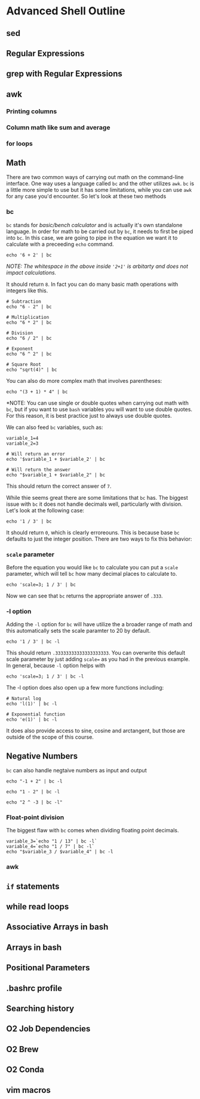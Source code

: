 # Advanced Shell Outline

## sed

## Regular Expressions

## grep with Regular Expressions

## awk

### Printing columns

### Column math like sum and average

### for loops

## Math

There are two common ways of carrying out math on the command-line interface. One way uses a language called `bc` and the other utilizes `awk`. `bc` is a little more simple to use but it has some limitations, while you can use `awk` for any case you'd encounter. So let's look at these two methods

### bc

`bc` stands for *basic/bench calculator* and is actually it's own standalone language. In order for math to be carried out by `bc`, it needs to first be piped into `bc`. In this case, we are going to pipe in the equation we want it to calculate with a preceeding `echo` command.

```
echo '6 + 2' | bc
```

*NOTE: The whitespace in the above inside `'2+1'` is arbitarty and does not impact calculations.*

It should return `8`. In fact you can do many basic math operations with integers like this.

```
# Subtraction
echo "6 - 2" | bc

# Multiplication
echo "6 * 2" | bc

# Division
echo "6 / 2" | bc

# Exponent
echo "6 ^ 2" | bc

# Square Root
echo "sqrt(4)" | bc
```

You can also do more complex math that involves parentheses:

```
echo "(3 + 1) * 4" | bc
```

*NOTE: You can use single or double quotes when carrying out math with `bc`, but if you want to use `bash` variables you will want to use double quotes. For this reason, it is best practice just to always use double quotes.

We can also feed `bc` variables, such as:

```
variable_1=4
variable_2=3

# Will return an error
echo '$variable_1 + $variable_2' | bc

# Will return the answer
echo "$variable_1 + $variable_2" | bc
```

This should return the correct answer of `7`.

While thie seems great there are some limitations that `bc` has. The biggest issue with `bc` it does not handle decimals well, particularly with division. Let's look at the following case:

```
echo '1 / 3' | bc
```

It should return `0`, which is clearly erroreouns. This is because base `bc` defaults to just the integer position.  There are two ways to fix this behavior:

### `scale` parameter

Before the equation you would like `bc` to calculate you can put a `scale` parameter, which will tell `bc` how many decimal places to calculate to.

```
echo 'scale=3; 1 / 3' | bc
```

Now we can see that `bc` returns the appropriate answer of `.333`.

### -l option

Adding the `-l` option for `bc` will have utilize the a broader range of math and this automatically sets the scale paramter to 20 by default.

```
echo '1 / 3' | bc -l
```

This should return `.33333333333333333333`. You can overwrite this default scale parameter by just adding `scale=` as you had in the previous example. In general, because `-l` option helps with 

```
echo 'scale=3; 1 / 3' | bc -l
```

The -l option does also open up a few more functions including:

```
# Natural log
echo 'l(1)' | bc -l

# Exponential function
echo 'e(1)' | bc -l
```

It does also provide access to sine, cosine and arctangent, but those are outside of the scope of this course. 

## Negative Numbers

`bc` can also handle negtaive numbers as input and output 

```
echo "-1 + 2" | bc -l

echo "1 - 2" | bc -l

echo "2 ^ -3 | bc -l"
```

### Float-point division

The biggest flaw with `bc` comes when dividing floating point decimals. 

```
variable_3=`echo "1 / 13" | bc -l`
variable_4=`echo "1 / 7" | bc -l`
echo "$variable_3 / $variable_4" | bc -l
```

### awk

## `if` statements

## while read loops

## Associative Arrays in bash

## Arrays in bash

## Positional Parameters

## .bashrc profile

## Searching history

## O2 Job Dependencies

## O2 Brew

## O2 Conda

## vim macros
